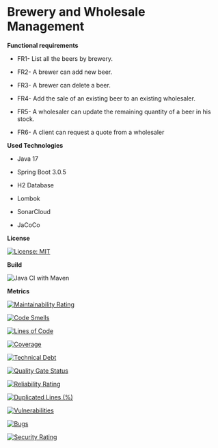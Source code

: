 # Brewery and Wholesale Management
**Functional requirements**

 - FR1- List all the beers by brewery.
   
  - FR2- A brewer can add new beer.
   
 - FR3- A brewer can delete a beer.
   
 - FR4- Add the sale of an existing beer to an existing wholesaler.
   
 - FR5- A wholesaler can update the remaining quantity of a beer in his
   stock.
   
 - FR6- A client can request a quote from a wholesaler
 
 **Used Technologies**
  - Java 17
   
  - Spring Boot 3.0.5
   
 - H2 Database
 
 - Lombok
   
 - SonarCloud
   
 - JaCoCo
 
 **License**
 
 [![License: MIT](https://img.shields.io/badge/License-MIT-yellow.svg)](https://opensource.org/licenses/MIT)
 
 **Build**
 
 ![Java CI with Maven](https://github.com/barrouh/brewery-wholesale-management/workflows/Java%20CI%20with%20Maven/badge.svg)
 
 **Metrics**
 
 [![Maintainability Rating](https://sonarcloud.io/api/project_badges/measure?project=brewery-wholesale-management&metric=sqale_rating)](https://sonarcloud.io/summary/new_code?id=brewery-wholesale-management)
 
 [![Code Smells](https://sonarcloud.io/api/project_badges/measure?project=brewery-wholesale-management&metric=code_smells)](https://sonarcloud.io/summary/new_code?id=brewery-wholesale-management)
 
 [![Lines of Code](https://sonarcloud.io/api/project_badges/measure?project=brewery-wholesale-management&metric=ncloc)](https://sonarcloud.io/summary/new_code?id=brewery-wholesale-management)
 
[![Coverage](https://sonarcloud.io/api/project_badges/measure?project=brewery-wholesale-management&metric=coverage)](https://sonarcloud.io/summary/new_code?id=brewery-wholesale-management)

[![Technical Debt](https://sonarcloud.io/api/project_badges/measure?project=brewery-wholesale-management&metric=sqale_index)](https://sonarcloud.io/summary/new_code?id=brewery-wholesale-management)

[![Quality Gate Status](https://sonarcloud.io/api/project_badges/measure?project=brewery-wholesale-management&metric=alert_status)](https://sonarcloud.io/summary/new_code?id=brewery-wholesale-management)

[![Reliability Rating](https://sonarcloud.io/api/project_badges/measure?project=brewery-wholesale-management&metric=reliability_rating)](https://sonarcloud.io/summary/new_code?id=brewery-wholesale-management)

[![Duplicated Lines (%)](https://sonarcloud.io/api/project_badges/measure?project=brewery-wholesale-management&metric=duplicated_lines_density)](https://sonarcloud.io/summary/new_code?id=brewery-wholesale-management)

[![Vulnerabilities](https://sonarcloud.io/api/project_badges/measure?project=brewery-wholesale-management&metric=vulnerabilities)](https://sonarcloud.io/summary/new_code?id=brewery-wholesale-management)

[![Bugs](https://sonarcloud.io/api/project_badges/measure?project=brewery-wholesale-management&metric=bugs)](https://sonarcloud.io/summary/new_code?id=brewery-wholesale-management)

[![Security Rating](https://sonarcloud.io/api/project_badges/measure?project=brewery-wholesale-management&metric=security_rating)](https://sonarcloud.io/summary/new_code?id=brewery-wholesale-management)
